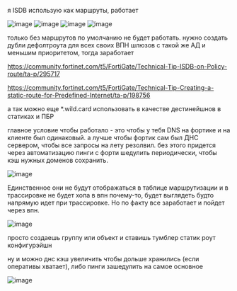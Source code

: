 я ISDB использую как маршруты, работает

![image](https://github.com/user-attachments/assets/8bde5373-9f9b-42a1-9b01-91c4de71b8cf)
![image](https://github.com/user-attachments/assets/3829ab44-9951-46fc-9529-cbb6928785d6)
![image](https://github.com/user-attachments/assets/eb37a0b2-4522-47c2-9e47-bab24cc17573)
![image](https://github.com/user-attachments/assets/2ab1f1f3-91dc-4f27-94db-a36b3e926a10)

только без маршрутов по умолчанию не будет работать. нужно создать дубли дефолтроута для всех своих ВПН шлюзов с такой же АД и меньшим приоритетом, тогда заработает

https://community.fortinet.com/t5/FortiGate/Technical-Tip-ISDB-on-Policy-route/ta-p/295717

https://community.fortinet.com/t5/FortiGate/Technical-Tip-Creating-a-static-route-for-Predefined-Internet/ta-p/198756

а так можно еще *.wild.card использовать в качестве дестинейшнов в статиках и ПБР

главное условие чтобы работало - это чтобы у тебя DNS на фортике и на клиенте был одинаковый. а лучше чтобы фортик сам был ДНС сервером, чтобы все запросы на лету резолвил. без этого придется через автоматизацию пинги с форти шедулить периодически, чтобы кэш нужных доменов сохранить.

![image](https://github.com/user-attachments/assets/2b12e2fe-d2e7-4d98-beba-bff9667fabbc)

Единственное они не будут отображаться в таблице маршрутизации и в трассировке не будет хопа в впн почему-то, будет выглядеть будто напрямую идет при трассировке. Но по факту все заработает и пойдет через впн.

![image](https://github.com/user-attachments/assets/99011275-8d7c-4681-a85a-d234ea3d1497)

просто создаешь группу или объект и ставишь тумблер статик роут конфигурэйшн

ну и можно днс кэш увеличить чтобы дольше хранились (если оперативы хватает), либо пинги зашедулить на самое основное

![image](https://github.com/user-attachments/assets/785794aa-19eb-45e6-a77a-50f8f3494857)

